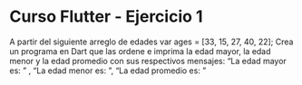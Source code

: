 # Curso Flutter - Ejercicio 1

A partir del siguiente arreglo de edades var ages = [33, 15, 27, 40, 22];
Crea un programa en Dart que las ordene e imprima la edad mayor, la edad menor y la edad promedio con sus respectivos mensajes: “La edad mayor es: ” , “La edad menor es: ”, “La edad promedio es: ”
